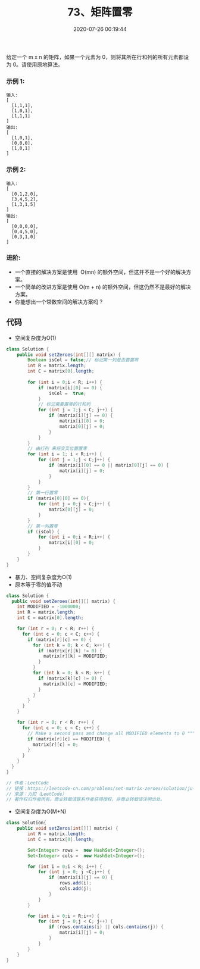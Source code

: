 ﻿---
title: 73、矩阵置零
categories:
- leetcode
tags:
  - null
date: 2020-07-26 00:19:44
---

给定一个 m x n 的矩阵，如果一个元素为 0，则将其所在行和列的所有元素都设为 0。请使用原地算法。

### 示例 1:
```
输入: 
[
  [1,1,1],
  [1,0,1],
  [1,1,1]
]
输出: 
[
  [1,0,1],
  [0,0,0],
  [1,0,1]
]
```
### 示例 2:
```
输入: 
[
  [0,1,2,0],
  [3,4,5,2],
  [1,3,1,5]
]
输出: 
[
  [0,0,0,0],
  [0,4,5,0],
  [0,3,1,0]
]
```
###  进阶:

- 一个直接的解决方案是使用  O(mn) 的额外空间，但这并不是一个好的解决方案。
- 一个简单的改进方案是使用 O(m + n) 的额外空间，但这仍然不是最好的解决方案。
- 你能想出一个常数空间的解决方案吗？

<!-- 来源：力扣（LeetCode）
链接：https://leetcode-cn.com/problems/set-matrix-zeroes
著作权归领扣网络所有。商业转载请联系官方授权，非商业转载请注明出处。 -->

## 代码
- 空间复杂度为O(1)
```java
class Solution {
    public void setZeroes(int[][] matrix) {
        Boolean isCol = false;// 标记第一列是否要置零
        int R = matrix.length;
        int C = matrix[0].length;
        
        for (int i = 0;i < R; i++) {
            if (matrix[i][0] == 0) {
                isCol =  true;
            }
            // 标记需要置零的行和列
            for (int j = 1;j < C; j++) {
                if (matrix[i][j] == 0) {
                    matrix[i][0] = 0;
                    matrix[0][j] = 0;
                }
            }
        }
        // 由行列 来将交叉位置置零
        for (int i = 1; i < R;i++) {
            for (int j = 1;j < C;j++) {
                if (matrix[i][0] == 0 || matrix[0][j] == 0) {
                    matrix[i][j] = 0;
                }
            }
        }
        // 第一行置零
        if (matrix[0][0] == 0){
            for (int j = 0;j < C;j++) {
                matrix[0][j] = 0;
            }
        }
        // 第一列置零
        if (isCol) {
            for (int i = 0;i < R;i++) {
                matrix[i][0] = 0;
            }
        }
    }
}
```
- 暴力、空间复杂度为O(1)
- 原本等于零的值不动
```java
class Solution {
  public void setZeroes(int[][] matrix) {
    int MODIFIED = -1000000;
    int R = matrix.length;
    int C = matrix[0].length;

    for (int r = 0; r < R; r++) {
      for (int c = 0; c < C; c++) {
        if (matrix[r][c] == 0) {
          for (int k = 0; k < C; k++) {
            if (matrix[r][k] != 0) {
              matrix[r][k] = MODIFIED;
            }
          }
          for (int k = 0; k < R; k++) {
            if (matrix[k][c] != 0) {
              matrix[k][c] = MODIFIED;
            }
          }
        }
      }
    }

    for (int r = 0; r < R; r++) {
      for (int c = 0; c < C; c++) {
        // Make a second pass and change all MODIFIED elements to 0 """
        if (matrix[r][c] == MODIFIED) {
          matrix[r][c] = 0;
        }
      }
    }
  }
}

// 作者：LeetCode
// 链接：https://leetcode-cn.com/problems/set-matrix-zeroes/solution/ju-zhen-zhi-ling-by-leetcode/
// 来源：力扣（LeetCode）
// 著作权归作者所有。商业转载请联系作者获得授权，非商业转载请注明出处。
```
- 空间复杂度为O(M+N)
```java
class Solution{
    public void setZeros(int[][] matrix) {
        int R = matrix.length;
        int C = matrix[0].length;

        Set<Integer> rows =  new HashSet<Integer>();
        Set<Integer> cols =  new HashSet<Integer>();

        for (int i = 0;i < R; i++) {
            for (int j = 0; j <C;j++) {
                if (matrix[i][j] == 0) {
                    rows.add(i);
                    cols.add(j);
                }
            }
        }

        for (int i = 0;i < R;i++) {
            for (int j = 0;j < C; j++) {
                if (rows.contains(i) || cols.contains(j)) {
                    matrix[i][j] = 0;
                }
            }
        }
    }
}
```